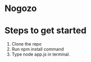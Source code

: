 # Nogozo

# Steps to get started
1. Clone the repo
2. Run npm install command
3. Type node app.js in terminal.
